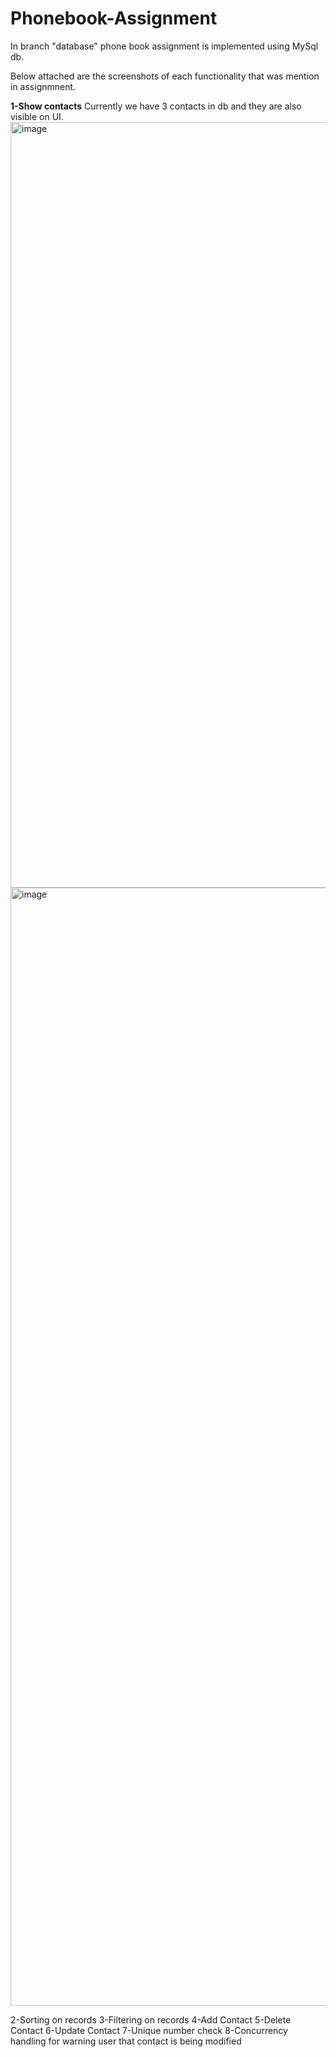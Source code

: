 # Phonebook-Assignment
In branch "database" phone book assignment is implemented using MySql db.

Below attached are the screenshots of each functionality that was mention in assignmnent.

**1-Show contacts**
  Currently we have 3 contacts in db and they are also visible on UI.
  <img width="1225" alt="image" src="https://github.com/sameen006/Phonebook-Assignment/assets/159250159/16d58280-92dc-4b57-964b-672fba69b8f7">
  <img width="1789" alt="image" src="https://github.com/sameen006/Phonebook-Assignment/assets/159250159/1728ec1d-3a90-4ea2-b845-e0d83d0fe2f8">





2-Sorting on records
3-Filtering on records
4-Add Contact
5-Delete Contact
6-Update Contact
7-Unique number check
8-Concurrency handling for warning user that contact is being modified

